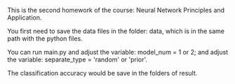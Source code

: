 This is the second homework of the course: Neural Network Principles and Application.

You first need to save the data files in the folder: data, which is in the same path with the python files.

You can run main.py and adjust the variable: model_num = 1 or 2; and adjust the variable: separate_type = 'random' or 'prior'.

The classification accuracy would be save in the folders of result.
